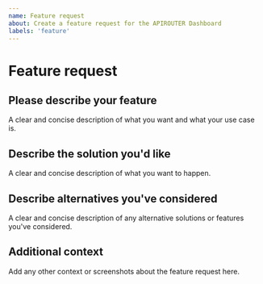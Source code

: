 ```yaml
---
name: Feature request
about: Create a feature request for the APIROUTER Dashboard
labels: 'feature'
---
```


# Feature request

## Please describe your feature

A clear and concise description of what you want and what your use case is.

## Describe the solution you'd like

A clear and concise description of what you want to happen.

## Describe alternatives you've considered

A clear and concise description of any alternative solutions or features you've considered.

## Additional context

Add any other context or screenshots about the feature request here.
